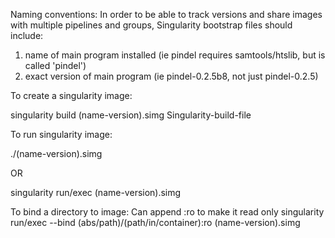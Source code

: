 Naming conventions:
In order to be able to track versions and share images with multiple pipelines and groups, Singularity bootstrap files should include:
 1. name of main program installed (ie pindel requires samtools/htslib, but is called 'pindel')
 2. exact version of main program (ie pindel-0.2.5b8, not just pindel-0.2.5)

To create a singularity image:

 singularity build (name-version).simg Singularity-build-file

To run singularity image:

 ./(name-version).simg
 
 OR
 
 singularity run/exec (name-version).simg

To bind a directory to image:
 Can append :ro to make it read only 
 singularity run/exec --bind (abs/path)/(path/in/container):ro (name-version).simg

